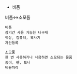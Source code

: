 - 비품

비품↔소모품

```
비품
장기간 사용 가능한 내구재	
책상, 컴퓨터, 복사기	
자산등록	

소모품
한 번 사용하거나 사용하면 소모되는 물품
종이, 펜, 토너
비용처리

